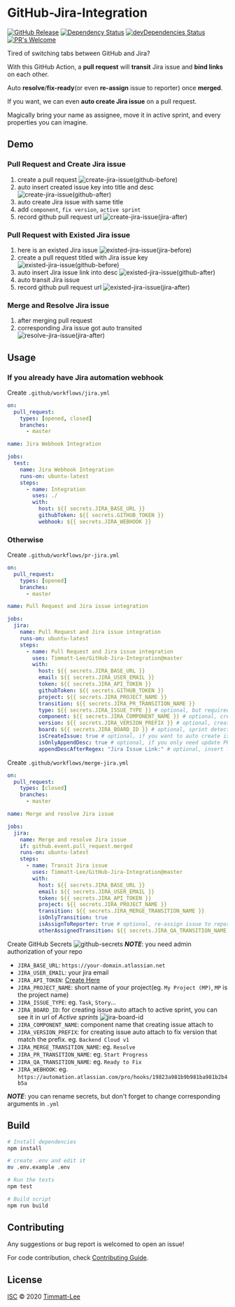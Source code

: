 # GitHub-Jira-Integration

[![GitHub Release](https://img.shields.io/github/release/Timmatt-Lee/GitHub-Jira-Integration.svg?style=flat)](https://github.com/Timmatt-Lee/GitHub-Jira-Integration/releases/latest) [![Dependency Status](https://david-dm.org/Timmatt-Lee/GitHub-Jira-Integration.svg)](https://david-dm.org/Timmatt-Lee/GitHub-Jira-Integration) [![devDependencies Status](https://david-dm.org/Timmatt-Lee/GitHub-Jira-Integration/dev-status.svg)](https://david-dm.org/Timmatt-Lee/GitHub-Jira-Integration?type=dev) [![PR's Welcome](https://img.shields.io/badge/PRs-welcome-brightgreen.svg?style=flat)](https://github.com/Timmatt-Lee/GitHub-Jira-Integration/pulls)

Tired of switching tabs between GitHub and Jira?

With this GitHub Action, a **pull request** will **transit** Jira issue and **bind links** on each other.

Auto **resolve**/**fix-ready**(or even **re-assign** issue to reporter) once **merged**.

If you want, we can even **auto create Jira issue** on a pull request.

Magically bring your name as assignee, move it in active sprint, and every properties you can imagine.

## Demo

### Pull Request and Create Jira issue

1. create a pull request
   ![create-jira-issue(github-before)](<img/create-jira-issue(github-before).png>)
1. auto insert created issue key into title and desc
   ![create-jira-issue(github-after)](<img/create-jira-issue(github-after).png>)
1. auto create Jira issue with same title
1. add `component`, `fix version`, `active sprint`
1. record github pull request url
   ![create-jira-issue(jira-after)](<img/create-jira-issue(jira-after).png>)

### Pull Request with Existed Jira issue

1. here is an existed Jira issue
   ![existed-jira-issue(jira-before)](<img/existed-jira-issue(jira-before).png>)
1. create a pull request titled with Jira issue key
   ![existed-jira-issue(github-before)](<img/existed-jira-issue(github-before).png>)
1. auto insert Jira issue link into desc
   ![existed-jira-issue(github-after)](<img/existed-jira-issue(github-after).png>)
1. auto transit Jira issue
1. record github pull request url
   ![existed-jira-issue(jira-after)](<img/existed-jira-issue(jira-after).png>)

### Merge and Resolve Jira issue

1. after merging pull request
1. corresponding Jira issue got auto transited
   ![resolve-jira-issue(jira-after)](<img/resolve-jira-issue(jira-after).png>)

## Usage

### If you already have Jira automation webhook

Create `.github/workflows/jira.yml`

```yml
on:
  pull_request:
    types: [opened, closed]
    branches:
      - master

name: Jira Webhook Integration

jobs:
  test:
    name: Jira Webhook Integration
    runs-on: ubuntu-latest
    steps:
      - name: Integration
        uses: ./
        with:
          host: ${{ secrets.JIRA_BASE_URL }}
          githubToken: ${{ secrets.GITHUB_TOKEN }}
          webhook: ${{ secrets.JIRA_WEBHOOK }}
```

### Otherwise

Create `.github/workflows/pr-jira.yml`

```yml
on:
  pull_request:
    types: [opened]
    branches:
      - master

name: Pull Request and Jira issue integration

jobs:
  jira:
    name: Pull Request and Jira issue integration
    runs-on: ubuntu-latest
    steps:
      - name: Pull Request and Jira issue integration
        uses: Timmatt-Lee/GitHub-Jira-Integration@master
        with:
          host: ${{ secrets.JIRA_BASE_URL }}
          email: ${{ secrets.JIRA_USER_EMAIL }}
          token: ${{ secrets.JIRA_API_TOKEN }}
          githubToken: ${{ secrets.GITHUB_TOKEN }}
          project: ${{ secrets.JIRA_PROJECT_NAME }}
          transition: ${{ secrets.JIRA_PR_TRANSITION_NAME }}
          type: ${{ secrets.JIRA_ISSUE_TYPE }} # optional, but required if you want to create issue
          component: ${{ secrets.JIRA_COMPONENT_NAME }} # optional, created issue property
          version: ${{ secrets.JIRA_VERSION_PREFIX }} # optional, created issue property
          board: ${{ secrets.JIRA_BOARD_ID }} # optional, sprint detection for created issue
          isCreateIssue: true # optional, if you want to auto create issue
          isOnlyAppendDesc: true # optional, if you only need update PR description
          appendDescAfterRegex: "Jira Issue Link:" # optional, insert link after regex in PR description
```

Create `.github/workflows/merge-jira.yml`

```yml
on:
  pull_request:
    types: [closed]
    branches:
      - master

name: Merge and resolve Jira issue

jobs:
  jira:
    name: Merge and resolve Jira issue
    if: github.event.pull_request.merged
    runs-on: ubuntu-latest
    steps:
      - name: Transit Jira issue
        uses: Timmatt-Lee/GitHub-Jira-Integration@master
        with:
          host: ${{ secrets.JIRA_BASE_URL }}
          email: ${{ secrets.JIRA_USER_EMAIL }}
          token: ${{ secrets.JIRA_API_TOKEN }}
          project: ${{ secrets.JIRA_PROJECT_NAME }}
          transition: ${{ secrets.JIRA_MERGE_TRANSITION_NAME }}
          isOnlyTransition: true
          isAssignToReporter: true # optional, re-assign issue to reporter
          otherAssignedTransition: ${{ secrets.JIRA_QA_TRANSITION_NAME }} # optional, trigger when issue is assigned by other
```

Create GitHub Secrets
![github-secrets](img/github-secrets.png)
_**NOTE**_: you need admin authorization of your repo

- `JIRA_BASE_URL`: `https://your-domain.atlassian.net`
- `JIRA_USER_EMAIL`: your jira email
- `JIRA_API_TOKEN`: [Create Here](https://id.atlassian.com/manage-profile/security/api-tokens)
- `JIRA_PROJECT_NAME`: short name of your project(eg. `My Project (MP)`, `MP` is the project name)
- `JIRA_ISSUE_TYPE`: eg. `Task`, `Story`...
- `JIRA_BOARD_ID`: for creating issue auto attach to active sprint, you can see it in url of _Active sprints_ ![jira-board-id](img/jira-board-id.png)
- `JIRA_COMPONENT_NAME`: component name that creating issue attach to
- `JIRA_VERSION_PREFIX`: for creating issue auto attach to fix version that match the prefix. eg. `Backend Cloud v1`
- `JIRA_MERGE_TRANSITION_NAME`: eg. `Resolve`
- `JIRA_PR_TRANSITION_NAME`: eg. `Start Progress`
- `JIRA_QA_TRANSITION_NAME`: eg. `Ready to Fix`
- `JIRA_WEBHOOK`: eg. `https://automation.atlassian.com/pro/hooks/19823a981b9b981ba981b2b4b5a`

_**NOTE**_: you can rename secrets, but don't forget to change corresponding arguments in `.yml`

## Build

```sh
# Install dependencies
npm install

# create .env and edit it
mv .env.example .env

# Run the tests
npm test

# Build script
npm run build
```

## Contributing

Any suggestions or bug report is welcomed to open an issue!

For code contribution, check [Contributing Guide](CONTRIBUTING.md).

## License

[ISC](LICENSE) © 2020 [Timmatt-Lee](https://github.com/Timmatt-Lee)
